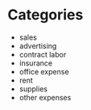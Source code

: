 # Categories
- sales
- advertising
- contract labor
- insurance
- office expense
- rent
- supplies
- other expenses